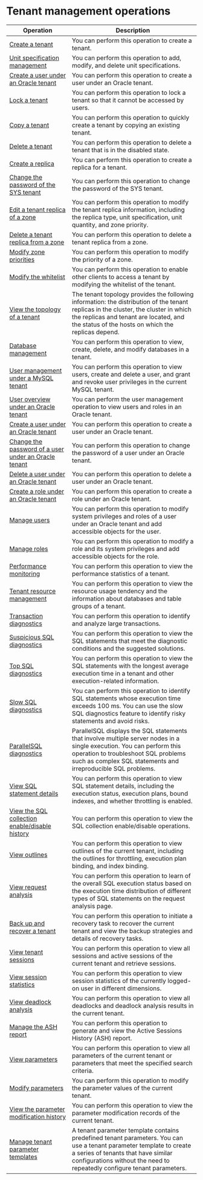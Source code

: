 # Tenant management operations

|                                              Operation                                              |                                                                                                              Description                                                                                                              |
|-----------------------------------------------------------------------------------------------------|---------------------------------------------------------------------------------------------------------------------------------------------------------------------------------------------------------------------------------------|
| [Create a tenant](../5.tenant-functions/2.manage-basic-tenant-operations/1.create-a-tenant-3.md)                                      | You can perform this operation to create a tenant.                                                                                                                                                                                    |
| [Unit specification management](../5.tenant-functions/2.manage-basic-tenant-operations/2.unit-specification-management.md)                        | You can perform this operation to add, modify, and delete unit specifications.                                                                                                                                                        |
| [Create a user under an Oracle tenant](../5.tenant-functions/2.manage-basic-tenant-operations/3.create-an-oracle-tenant.md)                 | You can perform this operation to create a user under an Oracle tenant.                                                                                                                                                               |
| [Lock a tenant](../5.tenant-functions/2.manage-basic-tenant-operations/4.locked-tenants.md)                                        | You can perform this operation to lock a tenant so that it cannot be accessed by users.                                                                                                                                               |
| [Copy a tenant](../5.tenant-functions/2.manage-basic-tenant-operations/5.replication-tenant.md)                                        | You can perform this operation to quickly create a tenant by copying an existing tenant.                                                                                                                                              |
| [Delete a tenant](../5.tenant-functions/2.manage-basic-tenant-operations/6.delete-a-tenant.md)                                      | You can perform this operation to delete a tenant that is in the disabled state.                                                                                                                                                      |
| [Create a replica](../5.tenant-functions/2.manage-basic-tenant-operations/7.add-copy.md)                                     | You can perform this operation to create a replica for a tenant.                                                                                                                                                                      |
| [Change the password of the SYS tenant](../5.tenant-functions/2.manage-basic-tenant-operations/8.change-the-sysy-tenant-password.md)                | You can perform this operation to change the password of the SYS tenant.                                                                                                                                                              |
| [Edit a tenant replica of a zone](../5.tenant-functions/2.manage-basic-tenant-operations/9.edit-a-zone.md)                      | You can perform this operation to modify the tenant replica information, including the replica type, unit specification, unit quantity, and zone priority.                                                                            |
| [Delete a tenant replica from a zone](../5.tenant-functions/2.manage-basic-tenant-operations/10.delete-a-replica-of-a-tenant-in-a-private-zone.md)                  | You can perform this operation to delete a tenant replica from a zone.                                                                                                                                                                |
| [Modify zone priorities](../5.tenant-functions/2.manage-basic-tenant-operations/11.modify-a-zone-priority.md)                               | You can perform this operation to modify the priority of a zone.                                                                                                                                                                      |
| [Modify the whitelist](../5.tenant-functions/2.manage-basic-tenant-operations/12.modify-whitelist.md)                                 | You can perform this operation to enable other clients to access a tenant by modifying the whitelist of the tenant.                                                                                                                   |
| [View the topology of a tenant](../5.tenant-functions/3.view-the-tenant-topology-1.md)                        | The tenant topology provides the following information: the distribution of the tenant replicas in the cluster, the cluster in which the replicas and tenant are located, and the status of the hosts on which the replicas depend.   |
| [Database management](../5.tenant-functions/4.database-management.md)                                  | You can perform this operation to view, create, delete, and modify databases in a tenant.                                                                                                                                             |
| [User management under a MySQL tenant](../5.tenant-functions/5.user-management-under-a-mysqL-tenant.md)                 | You can perform this operation to view users, create and delete a user, and grant and revoke user privileges in the current MySQL tenant.                                                                                             |
| [User overview under an Oracle tenant](../5.tenant-functions/6.oracle-tenant-user-management-1/1.oracle-tenant-user-management.md)                 | You can perform the user management operation to view users and roles in an Oracle tenant.                                                                                                                                            |
| [Create a user under an Oracle tenant](../5.tenant-functions/6.oracle-tenant-user-management-1/2.create-an-oracle-tenant-1.md)                 | You can perform this operation to create a user under an Oracle tenant.                                                                                                                                                               |
| [Change the password of a user under an Oracle tenant](../5.tenant-functions/6.oracle-tenant-user-management-1/3.change-the-password-of-an-oracle-tenant-user.md) | You can perform this operation to change the password of a user under an Oracle tenant.                                                                                                                                               |
| [Delete a user under an Oracle tenant](../5.tenant-functions/6.oracle-tenant-user-management-1/4.delete-an-oracle-tenant-user.md)                 | You can perform this operation to delete a user under an Oracle tenant.                                                                                                                                                               |
| [Create a role under an Oracle tenant](../5.tenant-functions/6.oracle-tenant-user-management-1/5.new-oracle-tenant-role.md)                 | You can perform this operation to create a role under an Oracle tenant.                                                                                                                                                               |
| [Manage users](../5.tenant-functions/6.oracle-tenant-user-management-1/6.manage-users.md)                                         | You can perform this operation to modify system privileges and roles of a user under an Oracle tenant and add accessible objects for the user.                                                                                        |
| [Manage roles](../5.tenant-functions/6.oracle-tenant-user-management-1/7.view-role-information.md)                                         | You can perform this operation to modify a role and its system privileges and add accessible objects for the role.                                                                                                                    |
| [Performance monitoring](../5.tenant-functions/7.performance-monitoring.md)                               | You can perform this operation to view the performance statistics of a tenant.                                                                                                                                                        |
| [Tenant resource management](../5.tenant-functions/8.tenant-resource-management.md)                           | You can perform this operation to view the resource usage tendency and the information about databases and table groups of a tenant.                                                                                                  |
| [Transaction diagnostics](../5.tenant-functions/9.transaction-diagnosis.md)                               | You can perform this operation to identify and analyze large transactions.                                                                                                                                                            |
| [Suspicious SQL diagnostics](../5.tenant-functions/10.sql-diagnostics/1.diagnose-suspicious-sql-statements.md)                           | You can perform this operation to view the SQL statements that meet the diagnostic conditions and the suggested solutions.                                                                                                            |
| [Top SQL diagnostics](../5.tenant-functions/10.sql-diagnostics/2.topsql-diagnostics.md)                                  | You can perform this operation to view the SQL statements with the longest average execution time in a tenant and other execution-related information.                                                                                |
| [Slow SQL diagnostics](../5.tenant-functions/10.sql-diagnostics/3.slowsql-diagnostics.md)                                 | You can perform this operation to identify SQL statements whose execution time exceeds 100 ms. You can use the slow SQL diagnostics feature to identify risky statements and avoid risks.                                             |
| [ParallelSQL diagnostics](../5.tenant-functions/10.sql-diagnostics/4.ParalleSQL.md)                              | ParallelSQL displays the SQL statements that involve multiple server nodes in a single execution. You can perform this operation to troubleshoot SQL problems such as complex SQL statements and irreproducible SQL problems.         |
| [View SQL statement details](../5.tenant-functions/10.sql-diagnostics/5.view-sql-details.md)                           | You can perform this operation to view SQL statement details, including the execution status, execution plans, bound indexes, and whether throttling is enabled.                                                                      |
| [View the SQL collection enable/disable history](../5.tenant-functions/10.sql-diagnostics/6.view-the-collection-switch-history.md)        | You can perform this operation to view the SQL collection enable/disable operations.                                                                                                                                                  |
| [View outlines](../5.tenant-functions/10.sql-diagnostics/7.view-outline-information.md)                                        | You can perform this operation to view outlines of the current tenant, including the outlines for throttling, execution plan binding, and index binding.                                                                              |
| [View request analysis](../5.tenant-functions/10.sql-diagnostics/8.view-request-analysis.md)                                | You can perform this operation to learn of the overall SQL execution status based on the execution time distribution of different types of SQL statements on the request analysis page.                                               |
| [Back up and recover a tenant](../5.tenant-functions/11.backup-and-recover-a-tenant.md)                         | You can perform this operation to initiate a recovery task to recover the current tenant and view the backup strategies and details of recovery tasks.                                                                                |
| [View tenant sessions](../5.tenant-functions/12.session-management/1.view-tenant-sessions-1.md)                                 | You can perform this operation to view all sessions and active sessions of the current tenant and retrieve sessions.                                                                                                                  |
| [View session statistics](../5.tenant-functions/12.session-management/2.view-session-statistics-1.md)                              | You can perform this operation to view session statistics of the currently logged-on user in different dimensions.                                                                                                                    |
| [View deadlock analysis](../5.tenant-functions/12.session-management/3.view-deadlock-analysis.md)                               | You can perform this operation to view all deadlocks and deadlock analysis results in the current tenant.                                                                                                                             |
| [Manage the ASH report](../5.tenant-functions/12.session-management/4.view-the-active-session-history-report.md)                                | You can perform this operation to generate and view the Active Sessions History (ASH) report.                                                                                                                                         |
| [View parameters](../5.tenant-functions/13.parameters/1.view-the-parameter-list-3.md)                                      | You can perform this operation to view all parameters of the current tenant or parameters that meet the specified search criteria.                                                                                                    |
| [Modify parameters](../5.tenant-functions/13.parameters/2.modify-parameters-3.md)                                    | You can perform this operation to modify the parameter values of the current tenant.                                                                                                                                                  |
| [View the parameter modification history](../5.tenant-functions/13.parameters/3.view-parameter-modification-history-3.md)              | You can perform this operation to view the parameter modification records of the current tenant.                                                                                                                                      |
| [Manage tenant parameter templates](../5.tenant-functions/14.tenant-parameter-template-management.md)                    | A tenant parameter template contains predefined tenant parameters. You can use a tenant parameter template to create a series of tenants that have similar configurations without the need to repeatedly configure tenant parameters. |



